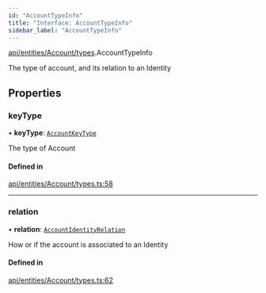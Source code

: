 ```yaml
---
id: "AccountTypeInfo"
title: "Interface: AccountTypeInfo"
sidebar_label: "AccountTypeInfo"
---
```


[api/entities/Account/types](../../../../../../modules/API/Entities/Account/Types/Types.md).AccountTypeInfo

The type of account, and its relation to an Identity

## Properties

### keyType

• **keyType**: [`AccountKeyType`](../../../../../../enums/API/Entities/Account/Types/AccountKeyType/AccountKeyType.md)

The type of Account

#### Defined in

[api/entities/Account/types.ts:58](https://github.com/PolymeshAssociation/polymesh-sdk/blob/2d3ac2aea/src/api/entities/Account/types.ts#L58)

___

### relation

• **relation**: [`AccountIdentityRelation`](../../../../../../enums/API/Entities/Account/Types/AccountIdentityRelation/AccountIdentityRelation.md)

How or if the account is associated to an Identity

#### Defined in

[api/entities/Account/types.ts:62](https://github.com/PolymeshAssociation/polymesh-sdk/blob/2d3ac2aea/src/api/entities/Account/types.ts#L62)
